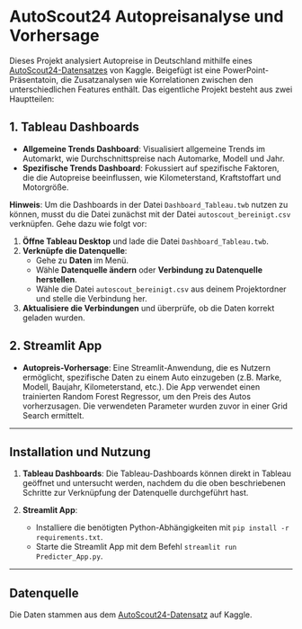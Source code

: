 # AutoScout24 Autopreisanalyse und Vorhersage

Dieses Projekt analysiert Autopreise in Deutschland mithilfe eines [AutoScout24-Datensatzes](https://www.kaggle.com/datasets/ander289386/cars-germany) von Kaggle. Beigefügt ist eine PowerPoint-Präsentatoin, die Zusatzanalysen wie Korrelationen zwischen den unterschiedlichen Features enthält. Das eigentliche Projekt besteht aus zwei Hauptteilen:

## 1. Tableau Dashboards
- **Allgemeine Trends Dashboard**: Visualisiert allgemeine Trends im Automarkt, wie Durchschnittspreise nach Automarke, Modell und Jahr.
- **Spezifische Trends Dashboard**: Fokussiert auf spezifische Faktoren, die die Autopreise beeinflussen, wie Kilometerstand, Kraftstoffart und Motorgröße.

**Hinweis**: Um die Dashboards in der Datei `Dashboard_Tableau.twb` nutzen zu können, musst du die Datei zunächst mit der Datei `autoscout_bereinigt.csv` verknüpfen. Gehe dazu wie folgt vor:

1. **Öffne Tableau Desktop** und lade die Datei `Dashboard_Tableau.twb`.
2. **Verknüpfe die Datenquelle**:
   - Gehe zu **Daten** im Menü.
   - Wähle **Datenquelle ändern** oder **Verbindung zu Datenquelle herstellen**.
   - Wähle die Datei `autoscout_bereinigt.csv` aus deinem Projektordner und stelle die Verbindung her.
3. **Aktualisiere die Verbindungen** und überprüfe, ob die Daten korrekt geladen wurden.

## 2. Streamlit App
- **Autopreis-Vorhersage**: Eine Streamlit-Anwendung, die es Nutzern ermöglicht, spezifische Daten zu einem Auto einzugeben (z.B. Marke, Modell, Baujahr, Kilometerstand, etc.). Die App verwendet einen trainierten Random Forest Regressor, um den Preis des Autos vorherzusagen. Die verwendeten Parameter wurden zuvor in einer Grid Search ermittelt.

---

## Installation und Nutzung

1. **Tableau Dashboards**: Die Tableau-Dashboards können direkt in Tableau geöffnet und untersucht werden, nachdem du die oben beschriebenen Schritte zur Verknüpfung der Datenquelle durchgeführt hast.

2. **Streamlit App**:
   - Installiere die benötigten Python-Abhängigkeiten mit `pip install -r requirements.txt`.
   - Starte die Streamlit App mit dem Befehl `streamlit run Predicter_App.py`.

---

## Datenquelle

Die Daten stammen aus dem [AutoScout24-Datensatz](https://www.kaggle.com/datasets/ander289386/cars-germany) auf Kaggle.
